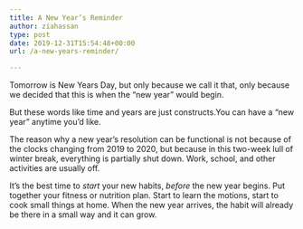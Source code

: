 ```yaml
---
title: A New Year’s Reminder
author: ziahassan
type: post
date: 2019-12-31T15:54:48+00:00
url: /a-new-years-reminder/

---
```

Tomorrow is New Years Day, but only because we call it that, only because we decided that this is when the “new year” would begin.

But these words like time and years are just constructs.You can have a “new year” anytime you’d like.

The reason why a new year’s resolution can be functional is not because of the clocks changing from 2019 to 2020, but because in this two-week lull of winter break, everything is partially shut down. Work, school, and other activities are usually off. 

It’s the best time to _start_ your new habits, _before_ the new year begins. Put together your fitness or nutrition plan. Start to learn the motions, start to cook small things at home. When the new year arrives, the habit will already be there in a small way and it can grow.